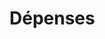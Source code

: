 # Dépenses
















































































































































